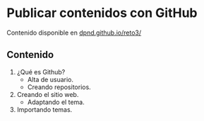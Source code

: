 # Publicar contenidos con GitHub

Contenido disponible en [dpnd.github.io/reto3/](https://dpnd.github.io./reto3/)

## Contenido
1. ¿Qué es Github?
    - Alta de usuario.
	- Creando repositorios.
2. Creando el sitio web.
	- Adaptando el tema.
3. Importando temas.
